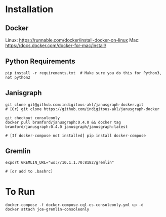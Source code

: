 
Installation
============

## Docker

Linux: https://runnable.com/docker/install-docker-on-linux
Mac: https://docs.docker.com/docker-for-mac/install/

## Python Requirements

    pip install -r requirements.txt  # Make sure you do this for Python3, not python2

## Janisgraph

    git clone git@github.com:indigitous-akl/janusgraph-docker.git
    # [Or] git clone https://github.com/indigitous-akl/janusgraph-docker

    git checkout consoleonly
    docker pull bramford/janusgraph:0.4.0 && docker tag bramford/janusgraph:0.4.0 janusgraph/janusgraph:latest

    # [If docker-compose not installed] pip install docker-compose

## Gremlin

    export GREMLIN_URL="ws://10.1.1.70:8182/gremlin"

    # [or add to .bashrc]


To Run
======

    docker-compose -f docker-compose-cql-es-consoleonly.yml up -d
    docker attach jce-gremlin-consoleonly
